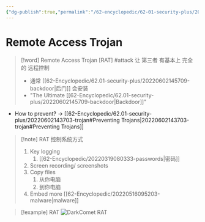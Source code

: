```yaml
---
{"dg-publish":true,"permalink":"/62-encyclopedic/62-01-security-plus/20220602150504-remote-access-trojan/","dgHomeLink":true,"dgPassFrontmatter":false}
---
```



# Remote Access Trojan

>[!word] Remote Access Trojan [RAT] #attack 
>让 第三者 有基本上 完全 的 远程控制 
> - 通常 [[62-Encyclopedic/62.01-security-plus/20220602145709-backdoor|后门]] 会安装
> - "The Ultimate [[62-Encyclopedic/62.01-security-plus/20220602145709-backdoor|Backdoor]]"
<!--ID: 1654406587991-->


- How to prevent? -> [[62-Encyclopedic/62.01-security-plus/20220602143703-trojan#Preventing Trojans|20220602143703-trojan#Preventing Trojans]]

>[!note] RAT 控制系统方式
>1. Key logging 
>    1. [[62-Encyclopedic/20220319080333-passwords|密码]]
>2. Screen recording/ screenshots
>3. Copy files 
>    1. 从你电脑
>    2. 到你电脑
>4. Embed more [[62-Encyclopedic/20220516095203-malware|malware]] 

>[!example] RAT 
> ![DarkComet RAT](https://raw.githubusercontent.com/SheepYY039/PicGo-images/main/img/20220602151240.png?token=ANN6KINFO73HOSRTHAOSSJLCTBRSK)
